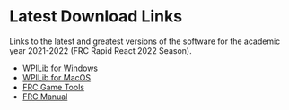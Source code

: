 # Latest Download Links

Links to the latest and greatest versions of the software for the academic year 2021-2022 (FRC Rapid React 2022 Season).

- [WPILib for Windows](https://github.com/wpilibsuite/allwpilib/releases/download/v2022.1.1/WPILib_Windows64-2022.1.1.iso)
- [WPILib for MacOS](https://github.com/wpilibsuite/allwpilib/releases/download/v2022.1.1/WPILib_macOS-2022.1.1.dmg)
- [FRC Game Tools](https://www.ni.com/en-us/support/downloads/drivers/download.frc-game-tools.html)
- [FRC Manual](https://www.firstinspires.org/resource-library/frc/competition-manual-qa-system)
